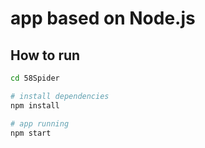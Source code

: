 # app based on Node.js

## How to run

```bash
cd 58Spider

# install dependencies
npm install

# app running
npm start
```
